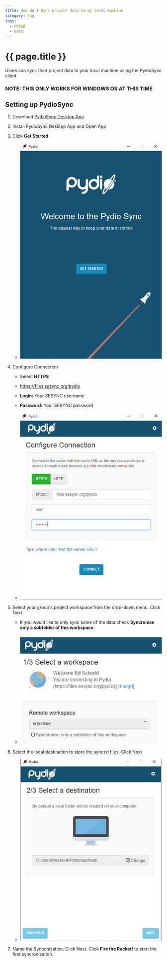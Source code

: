```yaml
---
title: How do I Sync project data to my local machine
category: faq
tags:
  - PYDIO
  - data
---
```


# {{ page.title }}

Users can sync their project data to your local machine using the PydioSync client

### NOTE: THIS ONLY WORKS FOR WINDOWS OS AT THIS TIME

## Setting up PydioSync

1. Download [PydioSync Desktop App](https://pydio.com/en/get-pydio/downloads/pydiosync-desktop-app)
2. Install PydioSync Desktop App and Open App
3. Click **Get Started**

    * ![](/assets/images/PYDIOfiles/pydiosync00.PNG)
4. Configure Connection
   * Select **HTTPS**
   * https://files.sesync.org/pydio
   * **Login:** Your SESYNC username
   * **Password:** Your SESYNC password
   
   * ![](/assets/images/PYDIOfiles/pydiosync01.PNG)
5. Select your group's project workspace from the drop-down menu. Click Next
   * If you would like to only sync some of the data check **Syncronise only a subfolder of this workspace.**
   
   * ![](/assets/images/PYDIOfiles/pydiosync02.PNG)
6. Select the local destination to store the synced files. Click Next

    * ![](/assets/images/PYDIOfiles/pydiosync03.PNG)
7. Name the Synconization. Click Next. Click **Fire the Rocket!** to start the first syncronization.
